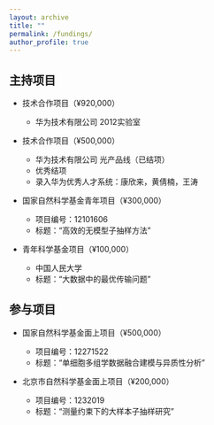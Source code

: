 ```yaml
---
layout: archive
title: ""
permalink: /fundings/
author_profile: true
---
```




## 主持项目

- 技术合作项目（¥920,000）  
  - 华为技术有限公司 2012实验室

- 技术合作项目（¥500,000）  
  - 华为技术有限公司 光产品线（已结项）
  - 优秀结项
  - 录入华为优秀人才系统：康欣来，黄倩楠，王涛

- 国家自然科学基金青年项目（¥300,000）  
  - 项目编号：12101606  
  - 标题：“高效的无模型子抽样方法”

- 青年科学基金项目（¥100,000）  
  - 中国人民大学  
  - 标题：“大数据中的最优传输问题”

## 参与项目

- 国家自然科学基金面上项目（¥500,000）  
  - 项目编号：12271522  
  - 标题：“单细胞多组学数据融合建模与异质性分析”

- 北京市自然科学基金面上项目（¥200,000）  
  - 项目编号：1232019  
  - 标题：“测量约束下的大样本子抽样研究”

